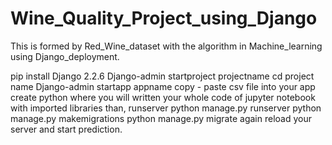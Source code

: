 # Wine_Quality_Project_using_Django
This is formed by Red_Wine_dataset with the algorithm in Machine_learning using Django_deployment.

pip install Django 2.2.6
Django-admin startproject projectname
cd project name
Django-admin startapp appname
copy - paste csv file into your app
create python where you will written your whole code of jupyter notebook with imported libraries
than, runserver 
python manage.py runserver
python manage.py makemigrations
python manage.py migrate
again 
reload your server and start prediction.



















